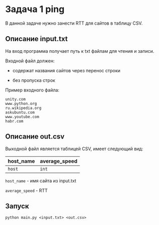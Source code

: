 
# Задача 1 ping 

В данной задаче нужно занести RTT для сайтов в таблицу CSV.

## Описание input.txt

На вход программа получает путь к txt файлам для чтения и записи.

Входной файл должен:

- содержат названия сайтов через перенос строки

- без пропуска строк

Пример входного файла:

```
unity.com
www.python.org
ru.wikipedia.org
askubuntu.com
www.youtube.com
habr.com
```

## Описание out.csv

Выходной файл является таблицей CSV, имеет следующий вид:

| host_name | average_speed     |
| :-------- | :-------          |
| `host`    | `int`             |

`host_name` - имя сайта из input.txt

`average_speed` - RTT

## Запуск

```
python main.py <input.txt> <out.csv>
```




